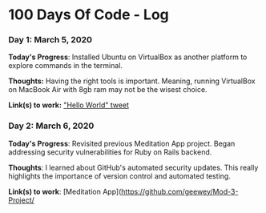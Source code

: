 # 100 Days Of Code - Log

### Day 1: March 5, 2020

**Today's Progress**: Installed Ubuntu on VirtualBox as another platform to explore commands in the terminal.

**Thoughts:** Having the right tools is important. Meaning, running VirtualBox on MacBook Air with 8gb ram may not be the wisest choice.

**Link(s) to work:** ["Hello World" tweet](https://twitter.com/geewey/status/1235582061345415171?s=20)

### Day 2: March 6, 2020

**Today's Progress**: Revisited previous Meditation App project. Began addressing security vulnerabilities for Ruby on Rails backend.

**Thoughts**: I learned about GitHub's automated security updates. This really highlights the importance of version control and automated testing.

**Link(s) to work**: [Meditation App](https://github.com/geewey/Mod-3-Project/
